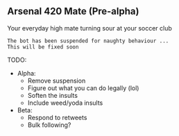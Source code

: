 ## Arsenal 420 Mate (Pre-alpha)
Your everyday high mate turning sour at your soccer club

```
The bot has been suspended for naughty behaviour ...
This will be fixed soon
```

TODO:
- Alpha: 
    - Remove suspension  
    - Figure out what you can do legally (lol)
    - Soften the insults
    - Include weed/yoda insults
- Beta: 
    - Respond to retweets
    - Bulk following?


